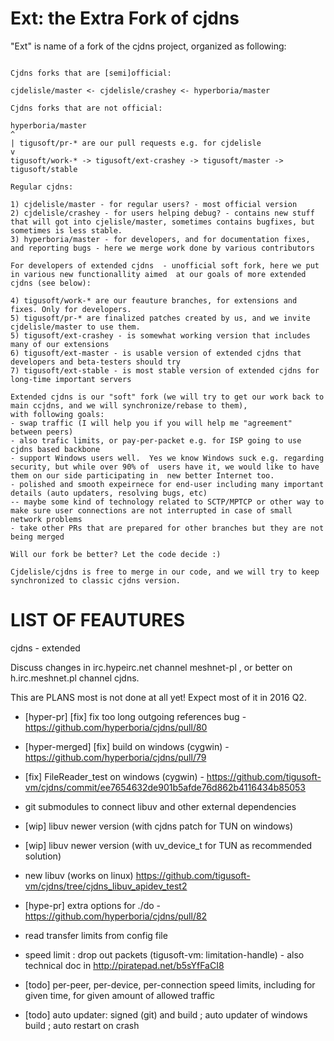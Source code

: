 Ext: the Extra Fork of cjdns
============================

"Ext" is name of a fork of the cjdns project, organized as following:

```

Cjdns forks that are [semi]official:

cjdelisle/master <- cjdelisle/crashey <- hyperboria/master 

Cjdns forks that are not official: 

hyperboria/master 
^
| tigusoft/pr-* are our pull requests e.g. for cjdelisle
v
tigusoft/work-* -> tigusoft/ext-crashey -> tigusoft/master -> tigusoft/stable

Regular cjdns:

1) cjdelisle/master - for regular users? - most official version
2) cjdelisle/crashey - for users helping debug? - contains new stuff that will got into cjelisle/master, sometimes contains bugfixes, but sometimes is less stable.
3) hyperboria/master - for developers, and for documentation fixes, and reporting bugs - here we merge work done by various contributors

For developers of extended cjdns  - unofficial soft fork, here we put in various new functionallity aimed  at our goals of more extended cjdns (see below):

4) tigusoft/work-* are our feauture branches, for extensions and fixes. Only for developers.
5) tigusoft/pr-* are finalized patches created by us, and we invite cjdelisle/master to use them.
5) tigusoft/ext-crashey - is somewhat working version that includes many of our extensions
6) tigusoft/ext-master - is usable version of extended cjdns that developers and beta-testers should try
7) tigusoft/ext-stable - is most stable version of extended cjdns for long-time important servers

Extended cjdns is our "soft" fork (we will try to get our work back to main ccjdns, and we will synchronize/rebase to them),
with following goals:
- swap traffic (I will help you if you will help me "agreement" between peers)
- also trafic limits, or pay-per-packet e.g. for ISP going to use cjdns based backbone
- support Windows users well.  Yes we know Windows suck e.g. regarding security, but while over 90% of  users have it, we would like to have them on our side participating in  new better Internet too.
- polished and smooth expeirnece for end-user including many important details (auto updaters, resolving bugs, etc)
-- maybe some kind of technology related to SCTP/MPTCP or other way to make sure user connections are not interrupted in case of small network problems
- take other PRs that are prepared for other branches but they are not being merged

Will our fork be better? Let the code decide :) 

Cjdelisle/cjdns is free to merge in our code, and we will try to keep synchronized to classic cjdns version.

```

LIST OF FEAUTURES
=================


cjdns - extended

Discuss changes in irc.hypeirc.net channel meshnet-pl ,
or better on h.irc.meshnet.pl channel cjdns.

This are PLANS most is not done at all yet! Expect most of it in 2016 Q2.

* [hyper-pr] [fix] fix too long outgoing references bug - https://github.com/hyperboria/cjdns/pull/80
* [hyper-merged] [fix] build on windows (cygwin) - https://github.com/hyperboria/cjdns/pull/79
* [fix] FileReader_test on windows (cygwin) - https://github.com/tigusoft-vm/cjdns/commit/ee7654632de901b5afde76d862b4116434b85053

* git submodules to connect libuv and other external dependencies
* [wip] libuv newer version (with cjdns patch for TUN on windows)
* [wip] libuv newer version (with uv_device_t for TUN as recommended solution)
* new libuv (works on linux) https://github.com/tigusoft-vm/cjdns/tree/cjdns_libuv_apidev_test2

* [hype-pr] extra options for ./do - https://github.com/hyperboria/cjdns/pull/82

* read transfer limits from config file
* speed limit : drop out packets (tigusoft-vm: limitation-handle) - also technical doc in http://piratepad.net/b5sYfFaCI8

* [todo] per-peer, per-device, per-connection speed limits, including for given time, for given amount of allowed traffic
* [todo] auto updater: signed (git) and build ; auto updater of windows build ; auto restart on crash


